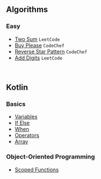 ## Algorithms

### Easy

* [Two Sum](TwoSum.md) `LeetCode`
* [Buy Please](BuyPlease.md) `CodeChef`
* [Reverse Star Pattern](ReverseStarPattern.md) `CodeChef`
* [Add Digits](AddDigits.md) `LeetCode`

<br/>

## Kotlin

### Basics

* [Variables](https://github.com/sahuadarsh0/Kotlin-And-DataStructures/blob/master/src/main/kotlin/basics/Variables.kt)
* [If Else](https://github.com/sahuadarsh0/Kotlin-And-DataStructures/blob/master/src/main/kotlin/basics/IfElse.kt)
* [When](https://github.com/sahuadarsh0/Kotlin-And-DataStructures/blob/master/src/main/kotlin/basics/When.kt)
* [Operators](https://github.com/sahuadarsh0/Kotlin-And-DataStructures/blob/master/src/main/kotlin/basics/Operators.kt)
* [Array](https://github.com/sahuadarsh0/Kotlin-And-DataStructures/blob/master/src/main/kotlin/basics/Array.kt)

### Object-Oriented Programming

* [Scoped Functions](https://github.com/sahuadarsh0/Kotlin-And-DataStructures/blob/master/src/main/kotlin/oops/ScopedFunctions.kt)
